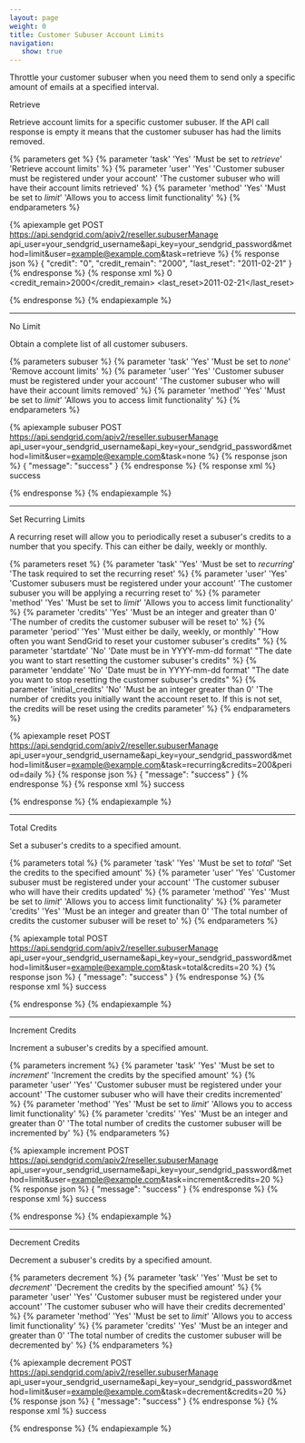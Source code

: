 ```yaml
---
layout: page
weight: 0
title: Customer Subuser Account Limits
navigation:
   show: true
---
```


Throttle your customer subuser when you need them to send only a specific amount of emails at a specified interval.

<page-anchor el="h2">
Retrieve
</page-anchor>

Retrieve account limits for a specific customer subuser. If the API call response is empty it means that the customer subuser has had the limits removed.


{% parameters get %}
 {% parameter 'task' 'Yes' 'Must be set to <em>retrieve</em>' 'Retrieve account limits' %}
 {% parameter 'user' 'Yes' 'Customer subuser must be registered under your account' 'The customer subuser who will have their account limits retrieved' %}
 {% parameter 'method' 'Yes' 'Must be set to <em>limit</em>' 'Allows you to access limit functionality' %}
{% endparameters %}


{% apiexample get POST https://api.sendgrid.com/apiv2/reseller.subuserManage api_user=your_sendgrid_username&api_key=your_sendgrid_password&method=limit&user=example@example.com&task=retrieve %}
  {% response json %}
{
  "credit": "0",
  "credit_remain": "2000",
  "last_reset": "2011-02-21"
}
  {% endresponse %}
  {% response xml %}
<credits>
   <credit>0</credit>
   <credit_remain>2000</credit_remain>
   <last_reset>2011-02-21</last_reset>
</credits>

  {% endresponse %}
{% endapiexample %}

* * * * *

<page-anchor el="h2">
No Limit
</page-anchor>

Obtain a complete list of all customer subusers.


{% parameters subuser %}
 {% parameter 'task' 'Yes' 'Must be set to <em>none</em>' 'Remove account limits' %}
 {% parameter 'user' 'Yes' 'Customer subuser must be registered under your account' 'The customer subuser who will have their account limits removed' %}
 {% parameter 'method' 'Yes' 'Must be set to <em>limit</em>' 'Allows you to access limit functionality' %}
{% endparameters %}


{% apiexample subuser POST https://api.sendgrid.com/apiv2/reseller.subuserManage api_user=your_sendgrid_username&api_key=your_sendgrid_password&method=limit&user=example@example.com&task=none %}
  {% response json %}
{
  "message": "success"
}
  {% endresponse %}
  {% response xml %}
<result>
   <message>success</message>
</result>

  {% endresponse %}
{% endapiexample %}

* * * * *

<page-anchor el="h2">
Set Recurring Limits
</page-anchor>

A recurring reset will allow you to periodically reset a subuser's credits to a number that you specify. This can either be daily, weekly or monthly.


{% parameters reset %}
 {% parameter 'task' 'Yes' 'Must be set to <em>recurring</em>' 'The task required to set the recurring reset' %}
 {% parameter 'user' 'Yes' 'Customer subusers must be registered under your account' 'The customer subuser you will be applying a recurring reset to' %}
 {% parameter 'method' 'Yes' 'Must be set to <em>limit</em>' 'Allows you to access limit functionality' %}
 {% parameter 'credits' 'Yes' 'Must be an integer and greater than 0' 'The number of credits the customer subuser will be reset to' %}
 {% parameter 'period' 'Yes' 'Must either be daily, weekly, or monthly' "How often you want SendGrid to reset your customer subuser's credits" %}
 {% parameter 'startdate' 'No' 'Date must be in YYYY-mm-dd format' "The date you want to start resetting the customer subuser's credits" %}
 {% parameter 'enddate' 'No' 'Date must be in YYYY-mm-dd format' "The date you want to stop resetting the customer subuser's credits" %}
 {% parameter 'initial_credits' 'No' 'Must be an integer greater than 0' 'The number of credits you initially want the account reset to. If this is not set, the credits will be reset using the credits parameter' %}
{% endparameters %}


{% apiexample reset POST https://api.sendgrid.com/apiv2/reseller.subuserManage api_user=your_sendgrid_username&api_key=your_sendgrid_password&method=limit&user=example@example.com&task=recurring&credits=200&period=daily %}
  {% response json %}
{
  "message": "success"
}
  {% endresponse %}
  {% response xml %}
<result>
   <message>success</message>
</result>

  {% endresponse %}
{% endapiexample %}

* * * * *

<page-anchor el="h2">
Total Credits
</page-anchor>

Set a subuser's credits to a specified amount.


{% parameters total %}
 {% parameter 'task' 'Yes' 'Must be set to <em>total</em>' 'Set the credits to the specified amount' %}
 {% parameter 'user' 'Yes' 'Customer subuser must be registered under your account' 'The customer subuser who will have their credits updated' %}
 {% parameter 'method' 'Yes' 'Must be set to <em>limit</em>' 'Allows you to access limit functionality' %}
 {% parameter 'credits' 'Yes' 'Must be an integer and greater than 0' 'The total number of credits the customer subuser will be reset to' %}
{% endparameters %}


{% apiexample total POST https://api.sendgrid.com/apiv2/reseller.subuserManage api_user=your_sendgrid_username&api_key=your_sendgrid_password&method=limit&user=example@example.com&task=total&credits=20 %}
  {% response json %}
{
  "message": "success"
}
  {% endresponse %}
  {% response xml %}
<result>
   <message>success</message>
</result>

  {% endresponse %}
{% endapiexample %}

* * * * *

<page-anchor el="h2">
Increment Credits
</page-anchor>

Increment a subuser's credits by a specified amount.


{% parameters increment %}
 {% parameter 'task' 'Yes' 'Must be set to <em>increment</em>' 'Increment the credits by the specified amount' %}
 {% parameter 'user' 'Yes' 'Customer subuser must be registered under your account' 'The customer subuser who will have their credits incremented' %}
 {% parameter 'method' 'Yes' 'Must be set to <em>limit</em>' 'Allows you to access limit functionality' %}
 {% parameter 'credits' 'Yes' 'Must be an integer and greater than 0' 'The total number of credits the customer subuser will be incremented by' %}
{% endparameters %}


{% apiexample increment POST https://api.sendgrid.com/apiv2/reseller.subuserManage api_user=your_sendgrid_username&api_key=your_sendgrid_password&method=limit&user=example@example.com&task=increment&credits=20 %}
  {% response json %}
{
  "message": "success"
}
  {% endresponse %}
  {% response xml %}
<result>
   <message>success</message>
</result>

  {% endresponse %}
{% endapiexample %}

* * * * *

<page-anchor el="h2">
Decrement Credits
</page-anchor>

Decrement a subuser's credits by a specified amount.


{% parameters decrement %}
 {% parameter 'task' 'Yes' 'Must be set to <em>decrement</em>' 'Decrement the credits by the specified amount' %}
 {% parameter 'user' 'Yes' 'Customer subuser must be registered under your account' 'The customer subuser who will have their credits decremented' %}
 {% parameter 'method' 'Yes' 'Must be set to <em>limit</em>' 'Allows you to access limit functionality' %}
 {% parameter 'credits' 'Yes' 'Must be an integer and greater than 0' 'The total number of credits the customer subuser will be decremented by' %}
{% endparameters %}


{% apiexample decrement POST https://api.sendgrid.com/apiv2/reseller.subuserManage api_user=your_sendgrid_username&api_key=your_sendgrid_password&method=limit&user=example@example.com&task=decrement&credits=20 %}
  {% response json %}
{
  "message": "success"
}
  {% endresponse %}
  {% response xml %}
<result>
   <message>success</message>
</result>

  {% endresponse %}
{% endapiexample %}
